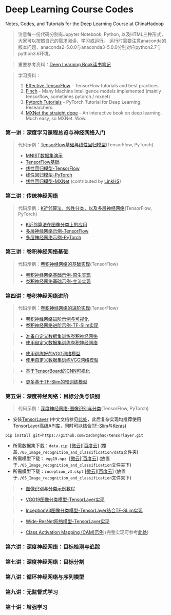 # Deep Learning Course Codes
Notes, Codes, and Tutorials for the Deep Learning Course at ChinaHadoop

> 注意每一份代码分别有Jupyter Notebook, Python, 以及HTML三种形式，大家可以按照自己的需求阅读，学习或运行。
> 运行时需要注意anaconda的版本问题，anaconda2-5.0.0与anaconda3-5.0.0分别对应python2.7与python3.6环境。

> 重要参考资料：[Deep Learning Book读书笔记](https://github.com/exacity/simplified-deeplearning.git)

> 学习资料：
>    1. [Effective TensorFlow](https://github.com/vahidk/EffectiveTensorflow) - TensorFlow tutorials and best practices.
>    1. [Finch](https://github.com/zhedongzheng/finch) - Many Machine Intelligence models implemented (mainly tensorflow, sometimes pytorch / mxnet)
>    1. [Pytorch Tutorials](https://github.com/yunjey/pytorch-tutorial) - PyTorch Tutorial for Deep Learning Researchers.
>    1. [MXNet the straight dope](https://github.com/zackchase/mxnet-the-straight-dope) - An interactive book on deep learning. Much easy, so MXNet. Wow.

### 第一讲：深度学习课程总览与神经网络入门
> 代码示例：[TensorFlow基础与线性回归模型](https://github.com/jastarex/DeepLearningCourseCodes/tree/master/01_TF_basics_and_linear_regression)(TensorFlow, PyTorch)
> - [MNIST数据集演示](https://github.com/jastarex/DeepLearningCourseCodes/blob/master/01_TF_basics_and_linear_regression/mnist_data_introduction_tf.ipynb)
> - [TensorFlow基础](https://github.com/jastarex/DeepLearningCourseCodes/blob/master/01_TF_basics_and_linear_regression/tensorflow_basic.ipynb)
> - [线性回归模型-TensorFlow](https://github.com/jastarex/DeepLearningCourseCodes/blob/master/01_TF_basics_and_linear_regression/linear_regression_tf.ipynb)
> - [线性回归模型-PyTorch](https://github.com/jastarex/DeepLearningCourseCodes/blob/master/01_TF_basics_and_linear_regression/linear_regression_pt.ipynb)
> - [线性回归模型-MXNet](https://github.com/jastarex/DeepLearningCourseCodes/blob/master/01_TF_basics_and_linear_regression/linear_regression_mx.ipynb) (contributed by [LinkHS](https://github.com/LinkHS))

### 第二讲：传统神经网络
> 代码示例：[K近邻算法，线性分类，以及多层神经网络](https://github.com/jastarex/DeepLearningCourseCodes/tree/master/02_Logistic_regression_and_multilayer_perceptron)(TensorFlow, PyTorch)
> - [K近邻算法在图像分类上的应用](https://github.com/jastarex/DeepLearningCourseCodes/blob/master/02_Logistic_regression_and_multilayer_perceptron/nearest_neighbor_tf.ipynb)
> - [多层神经网络示例-TensorFlow](https://github.com/jastarex/DeepLearningCourseCodes/blob/master/02_Logistic_regression_and_multilayer_perceptron/neural_network_tf.ipynb)
> - [多层神经网络示例-PyTorch](https://github.com/jastarex/DeepLearningCourseCodes/blob/master/02_Logistic_regression_and_multilayer_perceptron/neural_network_pt.ipynb)

### 第三讲：卷积神经网络基础
> 代码示例：[卷积神经网络的基础实现](https://github.com/jastarex/DeepLearningCourseCodes/tree/master/03_CNN_basics)(TensorFlow)
> - [卷积神经网络基础示例-原生实现](https://github.com/jastarex/DeepLearningCourseCodes/blob/master/03_CNN_basics/cnn_tf_raw.ipynb)
> - [卷积神经网络基础示例-主流实现](https://github.com/jastarex/DeepLearningCourseCodes/blob/master/03_CNN_basics/cnn_tf.ipynb)

### 第四讲：卷积神经网络进阶
> 代码示例：[卷积神经网络的进阶实现](https://github.com/jastarex/DeepLearningCourseCodes/tree/master/04_CNN_advances)(TensorFlow)
> - [卷积神经网络进阶示例与可视化](https://github.com/jastarex/DeepLearningCourseCodes/blob/master/04_CNN_advances/cnn_mnist_simple.ipynb)
> - [卷积神经网络进阶示例-TF-Slim实现](https://github.com/jastarex/DeepLearningCourseCodes/blob/master/04_CNN_advances/cnn_mnist_modern.ipynb)

> - [准备自定义数据集训练卷积神经网络](https://github.com/jastarex/DeepLearningCourseCodes/blob/master/04_CNN_advances/basic_gendataset.ipynb)
> - [使用自定义数据集训练卷积神经网络](https://github.com/jastarex/DeepLearningCourseCodes/blob/master/04_CNN_advances/cnn_custom_simple.ipynb)

> - [使用训练好的VGG网络模型](https://github.com/jastarex/DeepLearningCourseCodes/blob/master/04_CNN_advances/use_vgg.ipynb)
> - [使用自定义数据集训练VGG网络模型](https://github.com/jastarex/DeepLearningCourseCodes/blob/master/04_CNN_advances/use_vgg_finetune.ipynb)

> - [基于TensorBoard的CNN可视化](https://github.com/jastarex/DeepLearningCourseCodes/blob/master/04_CNN_advances/vis_cnn_mnist.ipynb)

> - [更多基于TF-Slim的预训练模型](https://github.com/tensorflow/models/tree/master/research/slim#pre-trained-models)

### 第五讲：深度神经网络：目标分类与识别
> 代码示例：[深度神经网络-图像识别与分类](https://github.com/jastarex/DeepLearningCourseCodes/tree/master/05_Image_recognition_and_classification)(TensorFlow, PyTorch)

- 安装[TensorLayer](https://github.com/zsdonghao/tensorlayer) (中文文档参见[此处](https://tensorlayercn.readthedocs.io/zh/latest/)，此后复杂实现均推荐使用TensorLayer高级API库，同时可以结合[TF-Slim](http://tensorlayercn.readthedocs.io/zh/latest/modules/layers.html#tf-slim)与[Keras](http://tensorlayercn.readthedocs.io/zh/latest/modules/layers.html#keras))
```
pip install git+https://github.com/zsdonghao/tensorlayer.git
```  
- 所需数据集下载：`data.zip`: [[微云](https://share.weiyun.com/7d008fcb693823503155acfc2be6ad2b)][[百度云](https://pan.baidu.com/s/1qYDhN5M)] (覆盖`./05_Image_recognition_and_classification/data`文件夹)  
- 所需模型下载： `vgg19.npz`  [[微云](https://share.weiyun.com/9fe52101fad44dadd4385d1f3d1e5804)][[百度云](https://pan.baidu.com/s/1qXIXr32)] (放置于`./05_Image_recognition_and_classification`文件夹下)  
- 所需模型下载：`inception_v3.ckpt` [[微云](https://share.weiyun.com/efdcea495ff2abd9cf271005a1d6f6b9)][[百度云](https://pan.baidu.com/s/1hrMB0Ug)] (放置于`./05_Image_recognition_and_classification`文件夹下) 

> - [图像识别与分类示例教程](https://github.com/jastarex/DeepLearningCourseCodes/blob/master/05_Image_recognition_and_classification/cnn.ipynb)

> - [VGG19图像分类模型-TensorLayer实现](https://github.com/jastarex/DeepLearningCourseCodes/blob/master/05_Image_recognition_and_classification/vgg19.ipynb)

> - [InceptionV3图像分类模型-TensorLayer结合TF-SLim实现](https://github.com/jastarex/DeepLearningCourseCodes/blob/master/05_Image_recognition_and_classification/inceptionV3_tfslim.ipynb)

> - [Wide-ResNet网络模型-TensorLayer实现](https://github.com/jastarex/DeepLearningCourseCodes/blob/master/05_Image_recognition_and_classification/wide_resnet_cifar.ipynb)

> - [Class Activation Mapping (CAM)示例](https://github.com/jastarex/DeepLearningCourseCodes/blob/master/05_Image_recognition_and_classification/pytorch_CAM.py) (完整实现可参考[此处](https://github.com/metalbubble/CAM))

### 第六讲：深度神经网络：目标检测与追踪

### 第七讲：深度神经网络：目标分割

### 第八讲：循环神经网络与序列模型

### 第九讲：无监督式学习

### 第十讲：增强学习
